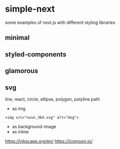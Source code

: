 # simple-next
some examples of next.js with different styling libraries

## minimal

## styled-components

## glamorous

## svg
line, react, circle, ellipse, polygon, polyline
path
* as img
```
<img src="noun_364.svg" alt="dog">
```
* as background-image
* as inline

https://inkscape.org/en/
https://icomoon.io/

